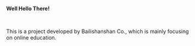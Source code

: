 <b>Well Hello There!</b>

</br>

This is a project developed by Bailishanshan Co., which is mainly focusing on online education.
